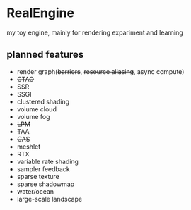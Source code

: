 # RealEngine

my toy engine, mainly for rendering expariment and learning

## planned features

* render graph(~~barriers~~, ~~resource aliasing~~, async compute)
* ~~GTAO~~
* SSR
* SSGI
* clustered shading
* volume cloud
* volume fog
* ~~LPM~~
* ~~TAA~~
* ~~CAS~~
* meshlet
* RTX
* variable rate shading
* sampler feedback
* sparse texture
* sparse shadowmap
* water/ocean
* large-scale landscape